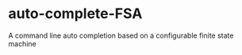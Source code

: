 auto-complete-FSA
=================

A command line auto completion based on a configurable finite state machine
